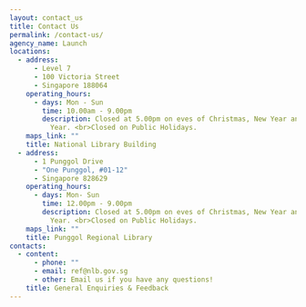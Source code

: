 ```yaml
---
layout: contact_us
title: Contact Us
permalink: /contact-us/
agency_name: Launch
locations:
  - address:
      - Level 7
      - 100 Victoria Street
      - Singapore 188064
    operating_hours:
      - days: Mon - Sun
        time: 10.00am - 9.00pm
        description: Closed at 5.00pm on eves of Christmas, New Year and Chinese New
          Year. <br>Closed on Public Holidays.
    maps_link: ""
    title: National Library Building
  - address:
      - 1 Punggol Drive
      - "One Punggol, #01-12"
      - Singapore 828629
    operating_hours:
      - days: Mon- Sun
        time: 12.00pm - 9.00pm
        description: Closed at 5.00pm on eves of Christmas, New Year and Chinese New
          Year. <br>Closed on Public Holidays.
    maps_link: ""
    title: Punggol Regional Library
contacts:
  - content:
      - phone: ""
      - email: ref@nlb.gov.sg
      - other: Email us if you have any questions!
    title: General Enquiries & Feedback
---
```

